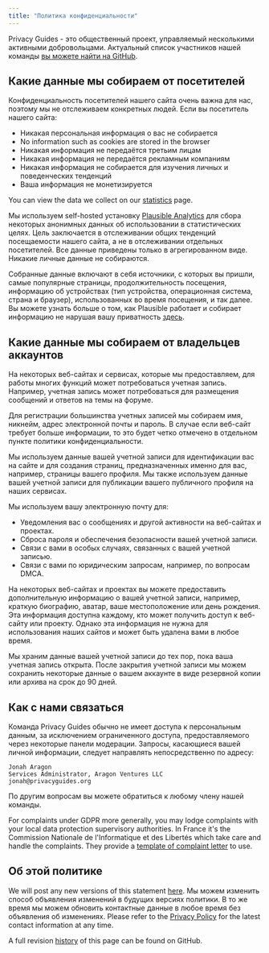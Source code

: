 ```yaml
---
title: "Политика конфиденциальности"
---
```


Privacy Guides - это общественный проект, управляемый несколькими активными добровольцами. Актуальный список участников нашей команды [вы можете найти на GitHub](https://github.com/orgs/privacyguides/people).

## Какие данные мы собираем от посетителей

Конфиденциальность посетителей нашего сайта очень важна для нас, поэтому мы не отслеживаем конкретных людей. Если вы посетитель нашего сайта:

- Никакая персональная информация о вас не собирается
- No information such as cookies are stored in the browser
- Никакая информация не передаётся третьим лицам
- Никакая информация не передаётся рекламным компаниям
- Никакая информация не собирается для изучения личных и поведенческих тенденций
- Ваша информация не монетизируется

You can view the data we collect on our [statistics](statistics.md) page.

Мы используем self-hosted установку [Plausible Analytics](https://plausible.io) для сбора некоторых анонимных данных об использовании в статистических целях. Цель заключается в отслеживании общих тенденций посещаемости нашего сайта, а не в отслеживании отдельных посетителей. Все данные приведены только в агрегированном виде. Никакие личные данные не собираются.

Собранные данные включают в себя источники, с которых вы пришли, самые популярные страницы, продолжительность посещения, информацию об устройствах (тип устройства, операционная система, страна и браузер), использованных во время посещения, и так далее. Вы можете узнать больше о том, как Plausible работает и собирает информацию не нарушая вашу приватность [здесь](https://plausible.io/data-policy).

## Какие данные мы собираем от владельцев аккаунтов

На некоторых веб-сайтах и сервисах, которые мы предоставляем, для работы многих функций может потребоваться учетная запись. Например, учетная запись может потребоваться для размещения сообщений и ответов на темы на форуме.

Для регистрации большинства учетных записей мы собираем имя, никнейм, адрес электронной почты и пароль. В случае если веб-сайт требует больше информации, то это будет четко отмечено в отдельном пункте политики конфиденциальности.

Мы используем данные вашей учетной записи для идентификации вас на сайте и для создания страниц, предназначенных именно для вас, например, страницы вашего профиля. Мы также используем данные вашей учетной записи для публикации вашего публичного профиля на наших сервисах.

Мы используем вашу электронную почту для:

- Уведомления вас о сообщениях и другой активности на веб-сайтах и проектах.
- Сброса пароля и обеспечения безопасности вашей учетной записи.
- Связи с вами в особых случаях, связанных с вашей учетной записью.
- Связи с вами по юридическим запросам, например, по вопросам DMCA.

На некоторых веб-сайтах и проектах вы можете предоставить дополнительную информацию о вашей учетной записи, например, краткую биографию, аватар, ваше местоположение или день рождения. Эта информация доступна каждому, кто может получить доступ к веб-сайту или проекту. Однако эта информация не нужна для использования наших сайтов и может быть удалена вами в любое время.

Мы храним данные вашей учетной записи до тех пор, пока ваша учетная запись открыта. После закрытия учетной записи мы можем сохранить некоторые данные о вашем аккаунте в виде резервной копии или архива на срок до 90 дней.

## Как с нами связаться

Команда Privacy Guides обычно не имеет доступа к персональным данным, за исключением ограниченного доступа, предоставляемого через некоторые панели модерации. Запросы, касающиеся вашей личной информации, следует направлять непосредственно по адресу:

```text
Jonah Aragon
Services Administrator, Aragon Ventures LLC
jonah@privacyguides.org
```

По другим вопросам вы можете обратиться к любому члену нашей команды.

For complaints under GDPR more generally, you may lodge complaints with your local data protection supervisory authorities. In France it's the Commission Nationale de l'Informatique et des Libertés which take care and handle the complaints. They provide a [template of complaint letter](https://www.cnil.fr/en/plaintes) to use.

## Об этой политике

We will post any new versions of this statement [here](privacy-policy.md). Мы можем изменить способ объявления изменений в будущих версиях политики. В то же время мы можем обновить контактные данные в любое время без объявления об изменениях. Please refer to the [Privacy Policy](privacy-policy.md) for the latest contact information at any time.

A full revision [history](https://github.com/privacyguides/privacyguides.org/commits/main/docs/about/privacy-policy.md) of this page can be found on GitHub.
